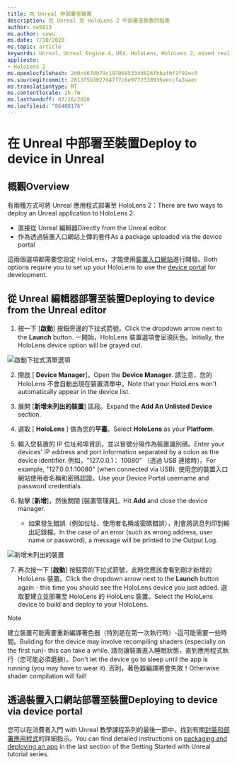 ```yaml
---
title: 在 Unreal 中部署至裝置
description: 在 Unreal 至 HoloLens 2 中部署至裝置的指南
author: sw5813
ms.author: suwu
ms.date: 7/10/2020
ms.topic: article
keywords: Unreal，Unreal Engine 4，UE4，HoloLens，HoloLens 2，mixed reality，部署至裝置，電腦，檔
appliesto:
- HoloLens 2
ms.openlocfilehash: 2d0cd67db79c1970695334d826fbbaf0f2f92ec0
ms.sourcegitcommit: 2813f5b3027d47f7c6e9772338935eeccfa2aaec
ms.translationtype: MT
ms.contentlocale: zh-TW
ms.lasthandoff: 07/16/2020
ms.locfileid: "86408176"
---
```

# <a name="deploy-to-device-in-unreal"></a><span data-ttu-id="e79dc-104">在 Unreal 中部署至裝置</span><span class="sxs-lookup"><span data-stu-id="e79dc-104">Deploy to device in Unreal</span></span>

## <a name="overview"></a><span data-ttu-id="e79dc-105">概觀</span><span class="sxs-lookup"><span data-stu-id="e79dc-105">Overview</span></span>
<span data-ttu-id="e79dc-106">有兩種方式可將 Unreal 應用程式部署至 HoloLens 2：</span><span class="sxs-lookup"><span data-stu-id="e79dc-106">There are two ways to deploy an Unreal application to HoloLens 2:</span></span> 
* <span data-ttu-id="e79dc-107">直接從 Unreal 編輯器</span><span class="sxs-lookup"><span data-stu-id="e79dc-107">Directly from the Unreal editor</span></span>
* <span data-ttu-id="e79dc-108">作為透過裝置入口網站上傳的套件</span><span class="sxs-lookup"><span data-stu-id="e79dc-108">As a package uploaded via the device portal</span></span>

<span data-ttu-id="e79dc-109">這兩個選項都需要您設定 HoloLens，才能使用[裝置入口網站](using-the-windows-device-portal.md)進行開發。</span><span class="sxs-lookup"><span data-stu-id="e79dc-109">Both options require you to set up your HoloLens to use the [device portal](using-the-windows-device-portal.md) for development.</span></span> 

## <a name="deploying-to-device-from-the-unreal-editor"></a><span data-ttu-id="e79dc-110">從 Unreal 編輯器部署至裝置</span><span class="sxs-lookup"><span data-stu-id="e79dc-110">Deploying to device from the Unreal editor</span></span>

1. <span data-ttu-id="e79dc-111">按一下 [**啟動**] 按鈕旁邊的下拉式箭號。</span><span class="sxs-lookup"><span data-stu-id="e79dc-111">Click the dropdown arrow next to the **Launch** button.</span></span> <span data-ttu-id="e79dc-112">一開始，HoloLens 裝置選項會呈現灰色。</span><span class="sxs-lookup"><span data-stu-id="e79dc-112">Initially, the HoloLens device option will be grayed out.</span></span>

![啟動下拉式清單選項](images/unreal/launch-dropdown.png)

2. <span data-ttu-id="e79dc-114">開啟 [ **Device Manager**]。</span><span class="sxs-lookup"><span data-stu-id="e79dc-114">Open the **Device Manager**.</span></span> <span data-ttu-id="e79dc-115">請注意，您的 HoloLens 不會自動出現在裝置清單中。</span><span class="sxs-lookup"><span data-stu-id="e79dc-115">Note that your HoloLens won't automatically appear in the device list.</span></span>

3. <span data-ttu-id="e79dc-116">展開 [**新增未列出的裝置**] 區段。</span><span class="sxs-lookup"><span data-stu-id="e79dc-116">Expand the **Add An Unlisted Device** section.</span></span>

4. <span data-ttu-id="e79dc-117">選取 [ **HoloLens** ] 做為您的**平臺**。</span><span class="sxs-lookup"><span data-stu-id="e79dc-117">Select **HoloLens** as your **Platform**.</span></span>

5. <span data-ttu-id="e79dc-118">輸入您裝置的 IP 位址和埠資訊，並以冒號分隔作為裝置識別碼。</span><span class="sxs-lookup"><span data-stu-id="e79dc-118">Enter your devices' IP address and port information separated by a colon as the device identifier.</span></span> <span data-ttu-id="e79dc-119">例如，"127.0.0.1： 10080" （透過 USB 連接時）。</span><span class="sxs-lookup"><span data-stu-id="e79dc-119">For example, "127.0.0.1:10080" (when connected via USB).</span></span> <span data-ttu-id="e79dc-120">使用您的裝置入口網站使用者名稱和密碼認證。</span><span class="sxs-lookup"><span data-stu-id="e79dc-120">Use your Device Portal username and password credentials.</span></span>

6. <span data-ttu-id="e79dc-121">點擊 [**新增**]，然後關閉 [裝置管理員]。</span><span class="sxs-lookup"><span data-stu-id="e79dc-121">Hit **Add** and close the device manager.</span></span> 
    * <span data-ttu-id="e79dc-122">如果發生錯誤（例如位址、使用者名稱或密碼錯誤），則會將訊息列印到輸出記錄檔。</span><span class="sxs-lookup"><span data-stu-id="e79dc-122">In the case of an error (such as wrong address, user name or password), a message will be printed to the Output Log.</span></span>

![新增未列出的裝置](images/unreal/add-unlisted-device.png)

7. <span data-ttu-id="e79dc-124">再次按一下 [**啟動**] 按鈕旁的下拉式箭號，此時您應該會看到剛才新增的 HoloLens 裝置。</span><span class="sxs-lookup"><span data-stu-id="e79dc-124">Click the dropdown arrow next to the **Launch** button again - this time you should see the HoloLens device you just added.</span></span> <span data-ttu-id="e79dc-125">選取要建立並部署至 HoloLens 的 HoloLens 裝置。</span><span class="sxs-lookup"><span data-stu-id="e79dc-125">Select the HoloLens device to build and deploy to your HoloLens.</span></span> 

>[!NOTE]
><span data-ttu-id="e79dc-126">建立裝置可能需要重新編譯著色器（特別是在第一次執行時）-這可能需要一些時間。</span><span class="sxs-lookup"><span data-stu-id="e79dc-126">Building for the device may involve recompiling shaders (especially on the first run)- this can take a while.</span></span> <span data-ttu-id="e79dc-127">請勿讓裝置進入睡眠狀態，直到應用程式執行（您可能必須磨損）。</span><span class="sxs-lookup"><span data-stu-id="e79dc-127">Don't let the device go to sleep until the app is running (you may have to wear it).</span></span> <span data-ttu-id="e79dc-128">否則，著色器編譯將會失敗！</span><span class="sxs-lookup"><span data-stu-id="e79dc-128">Otherwise shader compilation will fail!</span></span>

## <a name="deploying-to-device-via-device-portal"></a><span data-ttu-id="e79dc-129">透過裝置入口網站部署至裝置</span><span class="sxs-lookup"><span data-stu-id="e79dc-129">Deploying to device via device portal</span></span>

<span data-ttu-id="e79dc-130">您可以在消費者入門 with Unreal 教學課程系列的最後一節中，找到有關[封裝和部署應用程式](unreal-uxt-ch6.md#packaging-and-deploying-the-app-via-device-portal)的詳細指示。</span><span class="sxs-lookup"><span data-stu-id="e79dc-130">You can find detailed instructions on [packaging and deploying an app](unreal-uxt-ch6.md#packaging-and-deploying-the-app-via-device-portal) in the last section of the Getting Started with Unreal tutorial series.</span></span>
